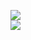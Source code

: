[![](https://img.shields.io/badge/Made%20With-Github%20Spray-lightgrey.svg?style=for-the-badge&logo=github)](https://github.com/Annihil/github-spray#6454)  
[![](https://i.imgur.com/2DrTn0Z.gif)](https://github.com/Annihil/github-spray)